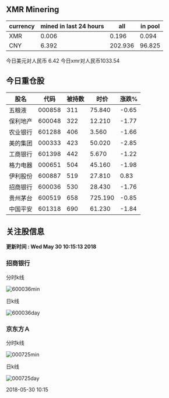 ## XMR Minering

|currency|mined in last 24 hours|all|in pool|
|---|---|---|---|
|XMR|0.006|0.196|0.094|
|CNY|6.392|202.936|96.825|

今日美元对人民币 6.42	今日xmr对人民币1033.54


## 今日重仓股 

|股名|代码|被持数|时价|涨跌%|
|---|---|---|---|---|
|五粮液|000858|311|75.840|-0.65|
|保利地产|600048|322|12.210|-1.77|
|农业银行|601288|406|3.560|-1.66|
|美的集团|000333|423|50.020|-2.85|
|工商银行|601398|442|5.670|-1.22|
|格力电器|000651|504|45.160|-1.98|
|伊利股份|600887|519|27.810|0.83|
|招商银行|600036|530|28.430|-1.76|
|贵州茅台|600519|658|725.190|-0.85|
|中国平安|601318|690|61.230|-1.84|

## 关注股信息
**更新时间 : Wed May 30 10:15:13 2018**
### 招商银行 
分时k线

![600036min](http://image.sinajs.cn/newchart/min/n/sh600036.gif)

日k线

![600036day](http://image.sinajs.cn/newchart/daily/n/sh600036.gif)

### 京东方Ａ 
分时k线

![000725min](http://image.sinajs.cn/newchart/min/n/sz000725.gif)

日k线

![000725day](http://image.sinajs.cn/newchart/daily/n/sz000725.gif)

2018-05-30 10:15